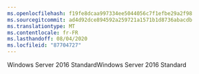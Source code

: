 ```yaml
---
ms.openlocfilehash: f19fe8dcaa997334ee5044056c7f1efbe29a2f98
ms.sourcegitcommit: ad4d92dce894592a259721a1571b1d8736abacdb
ms.translationtype: MT
ms.contentlocale: fr-FR
ms.lasthandoff: 08/04/2020
ms.locfileid: "87704727"
---
```

<span data-ttu-id="7502a-101">Windows Server 2016 Standard</span><span class="sxs-lookup"><span data-stu-id="7502a-101">Windows Server 2016 Standard</span></span>
